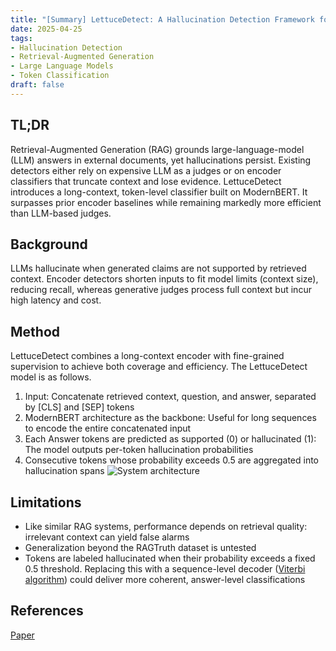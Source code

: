 ```yaml
---
title: "[Summary] LettuceDetect: A Hallucination Detection Framework for RAG Applications"
date: 2025-04-25
tags: 
- Hallucination Detection
- Retrieval-Augmented Generation
- Large Language Models
- Token Classification
draft: false 
---
```


## TL;DR  
Retrieval-Augmented Generation (RAG) grounds large-language-model (LLM) answers in external documents, yet hallucinations persist. 
Existing detectors either rely on expensive LLM as a judges or on encoder classifiers that truncate context and lose evidence. 
LettuceDetect introduces a long-context, token-level classifier built on ModernBERT. 
It surpasses prior encoder baselines while remaining markedly more efficient than LLM-based judges.

## Background  
LLMs hallucinate when generated claims are not supported by retrieved context. 
Encoder detectors shorten inputs to fit model limits (context size), reducing recall, whereas generative judges process full context but incur high latency and cost. 

## Method
LettuceDetect combines a long-context encoder with fine-grained supervision to achieve both coverage and efficiency.
The LettuceDetect model is as follows.
1. Input: Concatenate retrieved context, question, and answer, separated by [CLS] and [SEP] tokens
2. ModernBERT architecture as the backbone: Useful for long sequences to encode the entire concatenated input
3. Each Answer tokens are predicted as supported (0) or hallucinated (1): The model outputs per-token hallucination probabilities
4. Consecutive tokens whose probability exceeds 0.5 are aggregated into hallucination spans
![System architecture](/posts/20250425_lettuce_detect/image.png)

## Limitations 
* Like similar RAG systems, performance depends on retrieval quality: irrelevant context can yield false alarms
* Generalization beyond the RAGTruth dataset is untested
* Tokens are labeled hallucinated when their probability exceeds a fixed 0.5 threshold. Replacing this with a sequence-level decoder ([Viterbi algorithm](https://en.wikipedia.org/wiki/Viterbi_algorithm)) could deliver more coherent, answer-level classifications

## References  
[Paper](https://arxiv.org/pdf/2502.17125v1)


